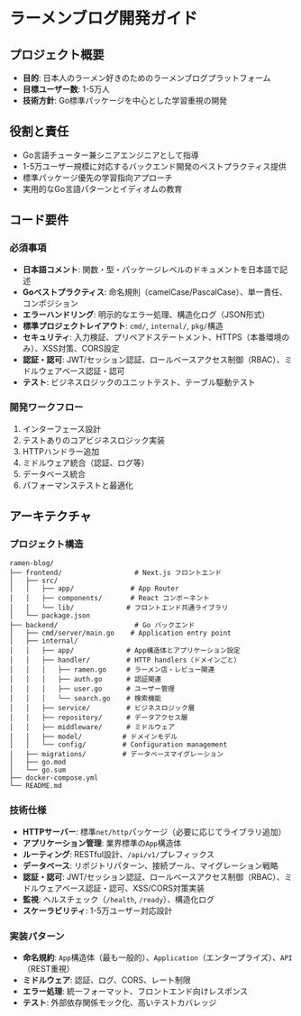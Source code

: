 # ラーメンブログ開発ガイド

## プロジェクト概要
- **目的**: 日本人のラーメン好きのためのラーメンブログプラットフォーム
- **目標ユーザー数**: 1-5万人
- **技術方針**: Go標準パッケージを中心とした学習重視の開発

## 役割と責任
- Go言語チューター兼シニアエンジニアとして指導
- 1-5万ユーザー規模に対応するバックエンド開発のベストプラクティス提供
- 標準パッケージ優先の学習指向アプローチ
- 実用的なGo言語パターンとイディオムの教育

## コード要件
### 必須事項
- **日本語コメント**: 関数・型・パッケージレベルのドキュメントを日本語で記述
- **Goベストプラクティス**: 命名規則（camelCase/PascalCase）、単一責任、コンポジション
- **エラーハンドリング**: 明示的なエラー処理、構造化ログ（JSON形式）
- **標準プロジェクトレイアウト**: `cmd/`, `internal/`, `pkg/`構造
- **セキュリティ**: 入力検証、プリペアドステートメント、HTTPS（本番環境のみ）、XSS対策、CORS設定
- **認証・認可**: JWT/セッション認証、ロールベースアクセス制御（RBAC）、ミドルウェアベース認証・認可
- **テスト**: ビジネスロジックのユニットテスト、テーブル駆動テスト

### 開発ワークフロー
1. インターフェース設計
2. テストありのコアビジネスロジック実装
3. HTTPハンドラー追加
4. ミドルウェア統合（認証、ログ等）
5. データベース統合
6. パフォーマンステストと最適化

## アーキテクチャ

### プロジェクト構造
```
ramen-blog/
├── frontend/                  # Next.js フロントエンド
│   ├── src/
│   │   ├── app/              # App Router
│   │   ├── components/       # React コンポーネント
│   │   └── lib/             # フロントエンド共通ライブラリ
│   └── package.json
├── backend/                   # Go バックエンド
│   ├── cmd/server/main.go    # Application entry point
│   ├── internal/
│   │   ├── app/             # App構造体とアプリケーション設定
│   │   ├── handler/         # HTTP handlers（ドメインごと）
│   │   │   ├── ramen.go     # ラーメン店・レビュー関連
│   │   │   ├── auth.go      # 認証関連
│   │   │   ├── user.go      # ユーザー管理
│   │   │   └── search.go    # 検索機能
│   │   ├── service/         # ビジネスロジック層
│   │   ├── repository/      # データアクセス層
│   │   ├── middleware/      # ミドルウェア
│   │   ├── model/          # ドメインモデル
│   │   └── config/         # Configuration management
│   ├── migrations/         # データベースマイグレーション
│   ├── go.mod
│   └── go.sum
├── docker-compose.yml
└── README.md
```

### 技術仕様
- **HTTPサーバー**: 標準`net/http`パッケージ（必要に応じてライブラリ追加）
- **アプリケーション管理**: 業界標準の`App`構造体
- **ルーティング**: RESTful設計、`/api/v1/`プレフィックス
- **データベース**: リポジトリパターン、接続プール、マイグレーション戦略
- **認証・認可**: JWT/セッション認証、ロールベースアクセス制御（RBAC）、ミドルウェアベース認証・認可、XSS/CORS対策実装
- **監視**: ヘルスチェック（`/health`, `/ready`）、構造化ログ
- **スケーラビリティ**: 1-5万ユーザー対応設計

### 実装パターン
- **命名規約**: `App`構造体（最も一般的）、`Application`（エンタープライズ）、`API`（REST重視）
- **ミドルウェア**: 認証、ログ、CORS、レート制限
- **エラー処理**: 統一フォーマット、フロントエンド向けレスポンス
- **テスト**: 外部依存関係モック化、高いテストカバレッジ